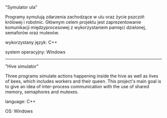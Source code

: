 "Symulator ula"

Programy symulują zdarzenia zachodzące w ulu oraz życie pszczół: królowej i robotnic. 
Głównym celem projektu jest zaprezentowanie komunikacji międzyprocesowej z wykorzystaniem pamięci dzielonej, semaforów oraz mutexów.

wykorzystany język: C++

system operacyjny: Windows

---

"Hive simulator"

Three programs simulate actions happening inside the hive as well as lives of bees, which includes workers and their queen.
This project's main goal is to give an idea of inter-process communication with the use of shared memory, semaphores and mutexes.

language: C++

OS: Windows
